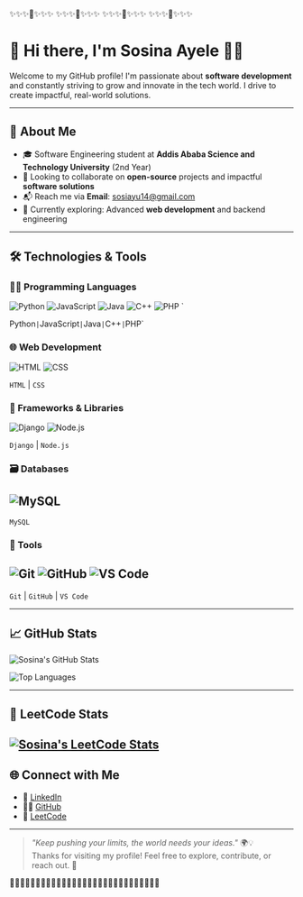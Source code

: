 ✨✨✨🌝✨✨✨  ✨✨✨🌝✨✨✨  ✨✨✨🌝✨✨✨   ✨✨✨🌝✨✨✨   

# 👋 Hi there, I'm **Sosina Ayele** 🙋‍♀️  
Welcome to my GitHub profile! I'm passionate about **software development** and constantly striving to grow and innovate in the tech world.
I drive to create impactful, real-world solutions. 

---

## 🚀 About Me

- 🎓 Software Engineering student at **Addis Ababa Science and Technology University** (2nd Year)
- 🤝 Looking to collaborate on **open-source** projects and impactful **software solutions**
- 📬 Reach me via **Email**: [sosiayu14@gmail.com](mailto:sosiayu14@gmail.com)
- 🌱 Currently exploring: Advanced **web development** and backend engineering

---

## 🛠️ Technologies & Tools



### 👩‍💻 Programming Languages  
![Python](https://img.shields.io/badge/-Python-3776AB?logo=python&logoColor=white&style=flat)  ![JavaScript](https://img.shields.io/badge/-JavaScript-F7DF1E?logo=javascript&logoColor=black&style=flat)  ![Java](https://img.shields.io/badge/-Java-007396?logo=java&logoColor=white&style=flat)  ![C++](https://img.shields.io/badge/-C++-00599C?logo=c%2b%2b&logoColor=white&style=flat)  ![PHP](https://img.shields.io/badge/-PHP-777BB4?logo=php&logoColor=white&style=flat) `

Python` | `JavaScript` | `Java` | `C++` | `PHP`  

### 🌐 Web Development  
![HTML](https://img.shields.io/badge/-HTML5-E34F26?logo=html5&logoColor=white&style=flat)  ![CSS](https://img.shields.io/badge/-CSS3-1572B6?logo=css3&logoColor=white&style=flat)

`HTML` | `CSS` 

### 🚀 Frameworks & Libraries  
![Django](https://img.shields.io/badge/-Django-092E20?logo=django&logoColor=white&style=flat)  ![Node.js](https://img.shields.io/badge/-Node.js-339933?logo=node.js&logoColor=white&style=flat)

`Django` | `Node.js`  

### 🗃️ Databases  
![MySQL](https://img.shields.io/badge/-MySQL-4479A1?logo=mysql&logoColor=white&style=flat)
---
`MySQL`

### 🧰 Tools  
![Git](https://img.shields.io/badge/-Git-F05032?logo=git&logoColor=white&style=flat)  ![GitHub](https://img.shields.io/badge/-GitHub-181717?logo=github&logoColor=white&style=flat)  ![VS Code](https://img.shields.io/badge/-VS%20Code-007ACC?logo=visual-studio-code&logoColor=white&style=flat)
---
`Git` | `GitHub` | `VS Code`

---


## 📈 GitHub Stats

![Sosina's GitHub Stats](https://github-readme-stats.vercel.app/api?username=sosina14&show_icons=true&theme=tokyonight)

![Top Languages](https://github-readme-stats.vercel.app/api/top-langs/?username=sosina14&layout=compact&theme=tokyonight)

---

## 🔎 LeetCode Stats

[![Sosina's LeetCode Stats](https://leetcard.jacoblin.cool/sosinaa?theme=dark&font=Karma&ext=activity)](https://leetcode.com/u/sosinaa/)
---

## 🌐 Connect with Me

- 💼 [LinkedIn](https://www.linkedin.com/in/sosina-ayele-797927264/)
- 🐱‍🏍 [GitHub](https://github.com/sosina14)
- 🧠 [LeetCode](https://leetcode.com/u/sosinaa/)

---

> _"Keep pushing your limits, the world needs your ideas."_ 🌍💡  
Thanks for visiting my profile! Feel free to explore, contribute, or reach out. 💬

👋👋👋👋👋👋👋👋👋👋👋👋👋👋👋👋👋👋👋👋👋👋👋👋👋👋👋👋👋
